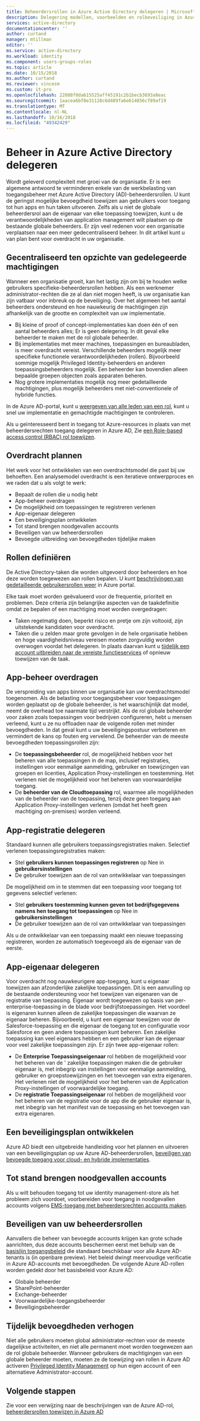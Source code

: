 ```yaml
---
title: Beheerdersrollen in Azure Active Directory delegeren | Microsoft Docs
description: Delegering modellen, voorbeelden en rolbeveiliging in Azure Active Directory
services: active-directory
documentationcenter: ''
author: curtand
manager: mtillman
editor: ''
ms.service: active-directory
ms.workload: identity
ms.component: users-groups-roles
ms.topic: article
ms.date: 10/15/2018
ms.author: curtand
ms.reviewer: vincesm
ms.custom: it-pro
ms.openlocfilehash: 22088f0da615525aff45191c2b1becb3693a8eac
ms.sourcegitcommit: 1aacea6bf8e31128c6d489fa6e614856cf89af19
ms.translationtype: MT
ms.contentlocale: nl-NL
ms.lasthandoff: 10/16/2018
ms.locfileid: "49342429"
---
```

# <a name="delegate-administration-in-azure-active-directory"></a>Beheer in Azure Active Directory delegeren

Wordt geleverd complexiteit met groei van de organisatie. Er is een algemene antwoord te verminderen enkele van de werkbelasting van toegangsbeheer met Azure Active Directory (AD)-beheerdersrollen. U kunt de geringst mogelijke bevoegdheid toewijzen aan gebruikers voor toegang tot hun apps en hun taken uitvoeren. Zelfs als u niet de globale beheerdersrol aan de eigenaar van elke toepassing toewijzen, kunt u de verantwoordelijkheden van application management wilt plaatsen op de bestaande globale beheerders. Er zijn veel redenen voor een organisatie verplaatsen naar een meer gedecentraliseerd beheer. In dit artikel kunt u van plan bent voor overdracht in uw organisatie.

<!--What about reporting? Who has which role and how do I audit?-->

## <a name="centralized-versus-delegated-permissions"></a>Gecentraliseerd ten opzichte van gedelegeerde machtigingen

Wanneer een organisatie groeit, kan het lastig zijn om bij te houden welke gebruikers specifieke-beheerdersrollen hebben. Als een werknemer administrator-rechten die ze al dan niet mogen heeft, is uw organisatie kan zijn vatbaar voor inbreuk op de beveiliging. Over het algemeen het aantal beheerders ondersteund en hoe nauwkeurig de machtigingen zijn afhankelijk van de grootte en complexiteit van uw implementatie.

* Bij kleine of proof of concept-implementaties kan doen één of een aantal beheerders alles; Er is geen delegering. In dit geval elke beheerder te maken met de rol globale beheerder.
* Bij implementaties met meer machines, toepassingen en bureaubladen, is meer overdracht vereist. Verschillende beheerders mogelijk meer specifieke functionele verantwoordelijkheden (rollen). Bijvoorbeeld sommige mogelijk Privileged Identity-beheerders en anderen toepassingsbeheerders mogelijk. Een beheerder kan bovendien alleen bepaalde groepen objecten zoals apparaten beheren.
* Nog grotere implementaties mogelijk nog meer gedetailleerde machtigingen, plus mogelijk beheerders met niet-conventionele of hybride functies.

In de Azure AD-portal, kunt u [weergeven van alle leden van een rol](directory-manage-roles-portal.md), kunt u snel uw implementatie en gemachtigde machtigingen te controleren.

Als u geïnteresseerd bent in toegang tot Azure-resources in plaats van met beheerdersrechten toegang delegeren in Azure AD, Zie [een Role-based access control (RBAC) rol toewijzen](../../role-based-access-control/role-assignments-portal.md).

## <a name="delegation-planning"></a>Overdracht plannen

Het werk voor het ontwikkelen van een overdrachtsmodel die past bij uw behoeften. Een analysemodel overdracht is een iteratieve ontwerpproces en we raden dat u als volgt te werk:

* Bepaalt de rollen die u nodig hebt
* App-beheer overdragen
* De mogelijkheid om toepassingen te registreren verlenen
* App-eigenaar delegeren
* Een beveiligingsplan ontwikkelen
* Tot stand brengen noodgevallen accounts
* Beveiligen van uw beheerdersrollen
* Bevoegde uitbreiding van bevoegdheden tijdelijke maken

## <a name="define-roles"></a>Rollen definiëren

De Active Directory-taken die worden uitgevoerd door beheerders en hoe deze worden toegewezen aan rollen bepalen. U kunt [beschrijvingen van gedetailleerde gebruikersrollen weer](directory-manage-roles-portal.md) in Azure portal.

Elke taak moet worden geëvalueerd voor de frequentie, prioriteit en problemen. Deze criteria zijn belangrijke aspecten van de taakdefinitie omdat ze bepalen of een machtiging moet worden overgedragen:

* Taken regelmatig doen, beperkt risico en pretje om zijn voltooid, zijn uitstekende kandidaten voor overdracht.
* Taken die u zelden maar grote gevolgen in de hele organisatie hebben en hoge vaardigheidsniveau vereisen moeten zorgvuldig worden overwogen voordat het delegeren. In plaats daarvan kunt u [tijdelijk een account uitbreiden naar de vereiste functieservices](../active-directory-privileged-identity-management-configure.md) of opnieuw toewijzen van de taak.

## <a name="delegate-app-administration"></a>App-beheer overdragen

De verspreiding van apps binnen uw organisatie kan uw overdrachtsmodel toegenomen. Als de belasting voor toegangsbeheer voor toepassingen worden geplaatst op de globale beheerder, is het waarschijnlijk dat model, neemt de overhead toe naarmate tijd verstrijkt. Als de rol globale beheerder voor zaken zoals toepassingen voor bedrijven configureren, hebt u mensen verleend, kunt u ze nu offloaden naar de volgende rollen met minder bevoegdheden. In dat geval kunt u uw beveiligingspostuur verbeteren en vermindert de kans op fouten erg vervelend. De beheerder van de meeste bevoegdheden toepassingsrollen zijn:

* De **toepassingsbeheerder** rol, de mogelijkheid hebben voor het beheren van alle toepassingen in de map, inclusief registraties, instellingen voor eenmalige aanmelding, gebruiker en toewijzingen van groepen en licenties, Application Proxy-instellingen en toestemming. Het verlenen niet de mogelijkheid voor het beheren van voorwaardelijke toegang.
* De **beheerder van de Cloudtoepassing** rol, waarmee alle mogelijkheden van de beheerder van de toepassing, tenzij deze geen toegang aan Application Proxy-instellingen verlenen (omdat het heeft geen machtiging on-premises) worden verleend.

## <a name="delegate-app-registration"></a>App-registratie delegeren

Standaard kunnen alle gebruikers toepassingsregistraties maken. Selectief verlenen toepassingsregistraties maken:

* Stel **gebruikers kunnen toepassingen registreren** op Nee in **gebruikersinstellingen**
* De gebruiker toewijzen aan de rol van ontwikkelaar van toepassingen

De mogelijkheid om in te stemmen dat een toepassing voor toegang tot gegevens selectief verlenen:

* Stel **gebruikers toestemming kunnen geven tot bedrijfsgegevens namens hen toegang tot toepassingen** op Nee in **gebruikersinstellingen**
* De gebruiker toewijzen aan de rol van ontwikkelaar van toepassingen

Als u de ontwikkelaar van een toepassing maakt een nieuwe toepassing registreren, worden ze automatisch toegevoegd als de eigenaar van de eerste.

## <a name="delegate-app-ownership"></a>App-eigenaar delegeren

Voor overdracht nog nauwkeurigere app-toegang, kunt u eigenaar toewijzen aan afzonderlijke zakelijke toepassingen. Dit is een aanvulling op de bestaande ondersteuning voor het toewijzen van eigenaren van de registratie van toepassing. Eigenaar wordt toegewezen op basis van per-enterprise-toepassing in de blade voor bedrijfstoepassingen. Het voordeel is eigenaren kunnen alleen de zakelijke toepassingen die waarvan ze eigenaar beheren. Bijvoorbeeld, u kunt een eigenaar toewijzen voor de Salesforce-toepassing en die eigenaar de toegang tot en configuratie voor Salesforce en geen andere toepassingen kunt beheren. Een zakelijke toepassing kan veel eigenaars hebben en een gebruiker kan de eigenaar voor veel zakelijke toepassingen zijn. Er zijn twee app-eigenaar rollen:

* De **Enterprise Toepassingseigenaar** rol hebben de mogelijkheid voor het beheren van de ' zakelijke toepassingen maken die de gebruiker eigenaar is, met inbegrip van instellingen voor eenmalige aanmelding, gebruiker en groepstoewijzingen en het toevoegen van extra eigenaren. Het verlenen niet de mogelijkheid voor het beheren van de Application Proxy-instellingen of voorwaardelijke toegang.
* De **registratie Toepassingseigenaar** rol hebben de mogelijkheid voor het beheren van de registratie voor de app die de gebruiker eigenaar is, met inbegrip van het manifest van de toepassing en het toevoegen van extra eigenaren.

## <a name="develop-a-security-plan"></a>Een beveiligingsplan ontwikkelen

Azure AD biedt een uitgebreide handleiding voor het plannen en uitvoeren van een beveiligingsplan op uw Azure AD-beheerdersrollen, [beveiligen van bevoegde toegang voor cloud- en hybride implementaties](directory-admin-roles-secure.md).

## <a name="establish-emergency-accounts"></a>Tot stand brengen noodgevallen accounts

Als u wilt behouden toegang tot uw identity management-store als het probleem zich voordoet, voorbereiden voor toegang in noodgevallen accounts volgens [EMS-toegang met beheerdersrechten accounts maken](directory-emergency-access.md).

## <a name="secure-your-administrator-roles"></a>Beveiligen van uw beheerdersrollen

Aanvallers die beheer van bevoegde accounts krijgen kan grote schade aanrichten, dus deze accounts beschermen eerst met behulp van de [basislijn toegangsbeleid](https://cloudblogs.microsoft.com/enterprisemobility/2018/06/22/baseline-security-policy-for-azure-ad-admin-accounts-in-public-preview/) die standaard beschikbaar voor alle Azure AD-tenants is (in openbare preview). Het beleid dwingt meervoudige verificatie in Azure AD-accounts met bevoegdheden. De volgende Azure AD-rollen worden gedekt door het basisbeleid voor Azure AD:

* Globale beheerder
* SharePoint-beheerder
* Exchange-beheerder
* Voorwaardelijke-toegangsbeheerder
* Beveiligingsbeheerder

## <a name="elevate-privilege-temporarily"></a>Tijdelijk bevoegdheden verhogen

Niet alle gebruikers moeten global administrator-rechten voor de meeste dagelijkse activiteiten, en niet alle permanent moet worden toegewezen aan de rol globale beheerder. Wanneer gebruikers de machtigingen van een globale beheerder moeten, moeten ze de toewijzing van rollen in Azure AD activeren [Privileged Identity Management](../active-directory-privileged-identity-management-configure.md) op hun eigen account of een alternatieve Administrator-account.

## <a name="next-steps"></a>Volgende stappen

Zie voor een verwijzing naar de beschrijvingen van de Azure AD-rol, [beheerdersrollen toewijzen in Azure AD](directory-assign-admin-roles.md)